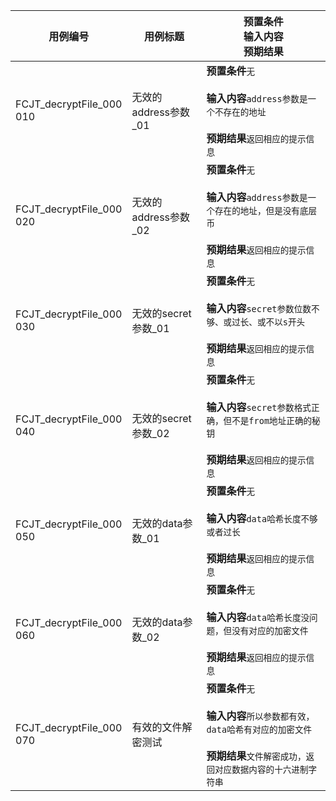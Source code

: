 |用例编号|用例标题|预置条件<br>输入内容<br>预期结果|
|----------------|----------------|----------------|
|<a name="FCJT_decryptFile_000010"></a>FCJT_decryptFile_000<br>010|无效的address参数_01|**预置条件**`无`<br><br>**输入内容**`address参数是一个不存在的地址`<br><br>**预期结果**`返回相应的提示信息`|
|<a name="FCJT_decryptFile_000020"></a>FCJT_decryptFile_000<br>020|无效的address参数_02|**预置条件**`无`<br><br>**输入内容**`address参数是一个存在的地址，但是没有底层币`<br><br>**预期结果**`返回相应的提示信息`|
|<a name="FCJT_decryptFile_000030"></a>FCJT_decryptFile_000<br>030|无效的secret参数_01|**预置条件**`无`<br><br>**输入内容**`secret参数位数不够、或过长、或不以s开头`<br><br>**预期结果**`返回相应的提示信息`|
|<a name="FCJT_decryptFile_000040"></a>FCJT_decryptFile_000<br>040|无效的secret参数_02|**预置条件**`无`<br><br>**输入内容**`secret参数格式正确，但不是from地址正确的秘钥`<br><br>**预期结果**`返回相应的提示信息`|
|<a name="FCJT_decryptFile_000050"></a>FCJT_decryptFile_000<br>050|无效的data参数_01|**预置条件**`无`<br><br>**输入内容**`data哈希长度不够或者过长`<br><br>**预期结果**`返回相应的提示信息`|
|<a name="FCJT_decryptFile_000060"></a>FCJT_decryptFile_000<br>060|无效的data参数_02|**预置条件**`无`<br><br>**输入内容**`data哈希长度没问题，但没有对应的加密文件`<br><br>**预期结果**`返回相应的提示信息`|
|<a name="FCJT_decryptFile_000070"></a>FCJT_decryptFile_000<br>070|有效的文件解密测试|**预置条件**`无`<br><br>**输入内容**`所以参数都有效，data哈希有对应的加密文件`<br><br>**预期结果**`文件解密成功，返回对应数据内容的十六进制字符串`|
